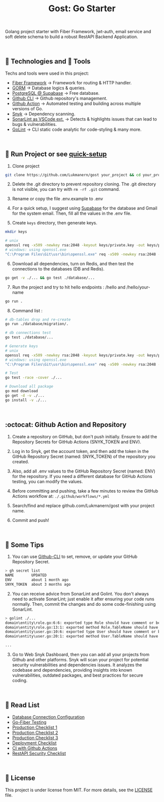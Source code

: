 <h1 align="center">Gost: Go Starter</h1>

<br>

Golang project starter with Fiber Framework, jwt-auth, email service and soft delete schema to build a robust RestAPI Backend Application.

&#xa0;

## :rocket: Technologies and :wrench: Tools

Techs and tools were used in this project:

- [Fiber Framework](https://docs.gofiber.io/) → Framework for routing & HTTP handler.
- [GORM](https://gorm.io/) → Database logics & queries.
- [PostgreSQL @ Supabase](https://www.supabase.com) → Free database.
- [Github CLI](https://cli.github.com/) → Github repository's management.
- [Github Action](https://github.com/features/actions) → Automated testing and building across multiple versions of Go.
- [Snyk](https://app.snyk.io/) → Dependency scanning.
- [SonarLint as VSCode ext.](https://marketplace.visualstudio.com/items?itemName=SonarSource.sonarlint-vscode) → Detects & highlights issues that can lead to bugs & vulnerabilities.
- [GoLint](https://github.com/golang/lint) → CLI static code analytic for code-styling & many more.

&#xa0;

## :checkered_flag: Run Project or see [quick-setup](https://www.youtube.com/watch?v=bK4HQK4ECP8)

1. Clone project

```bash
git clone https://github.com/Lukmanern/gost your_project && cd your_project
```

2. Delete the .git directory to prevent repository cloning. The .git directory is not visible, you can try with `rm -rf .git` command.

3. Rename or copy the file .env.example to .env

4. For a quick setup, I suggest using [Supabase](https://www.supabase.com) for the database and Gmail for the system email. Then, fill all the values in the .env file.

5. Create `keys` directory, then generate keys.

```bash
mkdir keys

# unix
openssl req -x509 -newkey rsa:2048 -keyout keys/private.key -out keys/publickey.crt -days 365 -nodes -subj "/CN=localhost"
# windows: using openssl.exe
"C:\Program Files\Git\usr\bin\openssl.exe" req -x509 -newkey rsa:2048 -keyout keys/private.key -out keys/publickey.crt -days 365 -nodes -subj "/CN=localhost"
```

6. Download all dependencies, turn on Redis, and then test the connections to the databases (DB and Redis).

```bash
go get -v ./... && go test ./database/...
```

7. Run the project and try to hit hello endpoints : /hello and /hello/your-name

```bash
go run .
```

8. Command list :

```bash
# db-tables drop and re-create
go run ./database/migration/.

# db connections test
go test ./database/...

# Generate keys
# unix
openssl req -x509 -newkey rsa:2048 -keyout keys/private.key -out keys/publickey.crt -days 365 -nodes -subj "/CN=localhost"
# windows: using openssl.exe
"C:\Program Files\Git\usr\bin\openssl.exe" req -x509 -newkey rsa:2048 -keyout keys/private.key -out keys/publickey.crt -days 365 -nodes -subj "/CN=localhost"

# Test
go test -race -cover ./...

# Download all package
go mod download
go get -d -v ./...
go install -v ./...
```

&#xa0;

## :octocat: Github Action and Repository

1. Create a repository on GitHub, but don't push initially. Ensure to add the Repository Secrets for GitHub Actions (SNYK_TOKEN and ENV).

2. Log in to Snyk, get the account token, and then add the token in the GitHub Repository Secret (named: SNYK_TOKEN) of the repository you created.

3. Also, add all .env values to the GitHub Repository Secret (named: ENV) for the repository. If you need a different database for GitHub Actions testing, you can modify the values.

4. Before committing and pushing, take a few minutes to review the GitHub Actions workflow at: `./.github/workflows/*.yml`

5. Search/find and replace github.com/Lukmanern/gost with your project name.

6. Commit and push!

&#xa0;

## :dango: Some Tips

1. You can use [Github-CLI](https://cli.github.com/) to set, remove, or update your GitHub Repository Secret.

```bash
> gh secret list
NAME        UPDATED
ENV         about 1 month ago
SNYK_TOKEN  about 3 months ago
```

2. You can receive advice from SonarLint and Golint. You don't always need to activate SonarLint; just enable it after ensuring your code runs normally. Then, commit the changes and do some code-finishing using SonarLint.

```bash
> golint ./...
domain\entity\role.go:6:6: exported type Role should have comment or be unexported
domain\entity\role.go:13:1: exported method Role.TableName should have comment or be unexported
domain\entity\user.go:10:6: exported type User should have comment or be unexported
domain\entity\user.go:20:1: exported method User.TableName should have comment or be unexported

...
```

3. Go to Web Snyk Dashboard, then you can add all your projects from Github and other platforms. Snyk will scan your project for potential security vulnerabilities and dependencies issues. It analyzes the codebase and dependencies, providing insights into known vulnerabilities, outdated packages, and best practices for secure coding.

&#xa0;

## :closed_book: Read List

- [Database Connection Configuration](https://www.alexedwards.net/blog/configuring-sqldb)
- [Go-Fiber Testing](https://dev.to/koddr/go-fiber-by-examples-testing-the-application-1ldf)
- [Production Checklist 1](https://aleksei-kornev.medium.com/production-readiness-checklist-for-backend-applications-8d2b0c57ccec/)
- [Production Checklist 2](https://github.com/gorrion-io/production-readiness-checklist/)
- [Production Checklist 3](https://www.cockroachlabs.com/docs/cockroachcloud/production-checklist/)
- [Deployment Checklist](https://last9.io/blog/deployment-readiness-checklists/)
- [CI with Github Actions](https://www.alexedwards.net/blog/ci-with-go-and-github-actions)
- [RestAPI Security Checklist](https://roadmap.sh/best-practices/api-security/)

&#xa0;

## :memo: License

This project is under license from MIT. For more details, see the [LICENSE](LICENSE) file.

&#xa0;
